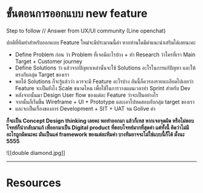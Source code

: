 # ขั้นตอนการออกแบบ new feature
Step to follow // Answer from UX/UI community (Line openchat)

ปกติที่ทีมทำสำหรับออกแบบ Feature ใหม่จะมีประมาณนี้ค่า หากท่านใดมีคำแนะนำเสริมได้เลยนะคะ
- Define Problem ก่อน ว่า Problem ที่เจอมีอะไรบ้าง + ทำ Research ว่าใครที่เรา Main Target + Customer journey 
- Define Solutions ว่า แล้วจากปัญหาเหล่านั้นจะใช้ Solutions อะไรในการแก้ปัญหา และให้ตรงกับกลุ่ม Target ของเรา 
- พอได้ Solutions ก็จะรู้แล้วว่า ควรจะมี Feature อะไรบ้าง อันนี้ก็ควรลงรายละเอียดไปเลยว่า Feature จะเป็นยังไง Scale ขนาดไหน เพื่อใช้ในการวางแผนเวลาทำ Sprint สำหรับ Dev
- หลังจากนั้นมา Design User flow ของแต่ละ Feature ว่าจะเป็นอย่างไร 
- จากนั้นก็เริ่มขึ้น Wireframe + UI + Prototype และเอาไปทดสอบกับกลุ่ม target ของเรา
- และจะเป็นเรื่องของการ Development + SIT + UAT จน Golive ค่า

**ก็จะเป็น Concept Design thinking เลยคะ พอทำออกมา แล้วก็เทส หากเจอจุดผิด หรือไม่ตอบโจทย์ก็นำกลับมาแก้ เพื่ออกมาเป็น Digital product ที่ตอบโจทย์มากที่สุดค่า แต่ทั้งนี้ คิดว่าไม่มีอะไรถูกผิดนะคะ มันเป็นแค่ framework ของแต่ละทีมค่า บางทีมอาจจะไม่ใช่แบบนี้ก็ได้ มั้งนะ 5555**

![[double diamond.jpg]]

---
# Resources
